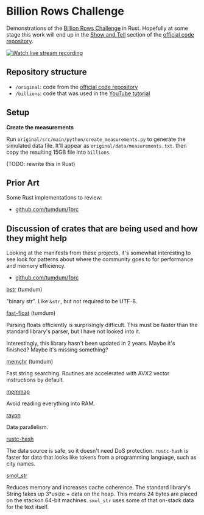 # Billion Rows Challenge

Demonstrations of the [Billion Rows Challenge] in Rust. Hopefully at some stage
this work will end up in the [Show and Tell] section of the [official code
repository].

[![Watch live stream recording](https://img.youtube.com/vi/-1VGwmFKKf8/hqdefault.jpg)](https://www.youtube.com/embed/-1VGwmFKKf8)

## Repository structure

- `/original`: code from the [official code repository]
- `/billions`: code that was used in the [YouTube tutorial]

## Setup 

**Create the measurements**

Run `original/src/main/python/create_measurements.py` to generate 
the simulated data file. It'll appear as `original/data/measurements.txt`. 
then copy the resulting 15GB file into `billions`.


(TODO: rewrite this in Rust)

## Prior Art

Some Rust implementations to review:

- [github.com/tumdum/1brc](https://github.com/tumdum/1brc/blob/main/src/main.rs)

## Discussion of crates that are being used and how they might help

Looking at the manifests from these projects, it's somewhat interesting to see
look for patterns about where the community goes to for performance and memory efficiency.

- [github.com/tumdum/1brc](https://github.com/tumdum/1brc/blob/main/src/main.rs)

[bstr](https://crates.io/crates/bstr) (tumdum)

"binary str". Like `&str`, but not required to be UTF-8.

[fast-float](https://crates.io/crates/bstr) (tumdum)

Parsing floats efficiently is surprisingly difficult. This must be faster than
the standard library's parser, but I have not looked into it.

Interestingly, this library hasn't been updated in 2 years. Maybe it's finished?
Maybe it's missing something?

[memchr](https://crates.io/crates/memchr) (tumdum)

Fast string searching. Routines are accelerated with AVX2 vector instructions by
default.

[memmap](https://crates.io/crates/memmap)

Avoid reading everything into RAM.

[rayon](https://crates.io/crates/rayon)

Data parallelism.

[rustc-hash](https://crates.io/crates/rustc-hash)

The data source is safe, so it doesn't need DoS protection. `rustc-hash` is
faster for data that looks like tokens from a programming language, such as city names.

[smol_str](https://crates.io/crates/smol_str)

Reduces memory and increases cache coherence. The standard library's String
takes up 3*usize + data on the heap. This means 24 bytes are placed on the
stackon 64-bit machines. `smol_str` uses some of that on-stack data for the text itself.


[Billion Rows Challenge]: https://www.morling.dev/blog/one-billion-row-challenge/
[Show and Tell]: https://github.com/gunnarmorling/1brc/discussions/categories/show-and-tell
[official code repository]: https://github.com/gunnarmorling/1brc
[YouTube tutorial]: https://www.youtube.com/watch?v=-1VGwmFKKf8
